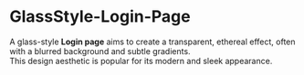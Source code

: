 # GlassStyle-Login-Page
A glass-style <strong>Login page</strong> aims to create a transparent, ethereal effect, often with a blurred background and subtle gradients. <br>
This design aesthetic is popular for its modern and sleek appearance.
